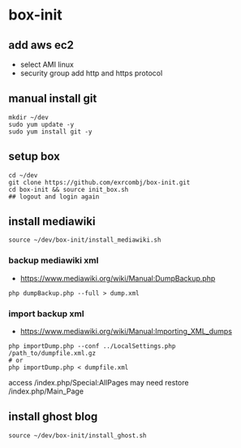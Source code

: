 # box-init

## add aws ec2  
* select AMI linux
* security group add http and https protocol

## manual install git
```
mkdir ~/dev
sudo yum update -y
sudo yum install git -y
```

## setup box
```
cd ~/dev
git clone https://github.com/exrcombj/box-init.git
cd box-init && source init_box.sh
## logout and login again
```

## install mediawiki
```
source ~/dev/box-init/install_mediawiki.sh
```
### backup mediawiki xml
* https://www.mediawiki.org/wiki/Manual:DumpBackup.php
```
php dumpBackup.php --full > dump.xml
```
### import backup xml
* https://www.mediawiki.org/wiki/Manual:Importing_XML_dumps

```
php importDump.php --conf ../LocalSettings.php /path_to/dumpfile.xml.gz
# or
php importDump.php < dumpfile.xml
```
access /index.php/Special:AllPages
may need restore /index.php/Main_Page 

## install ghost blog
```
source ~/dev/box-init/install_ghost.sh
```
